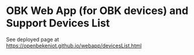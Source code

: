 # OBK Web App (for OBK devices) and Support Devices List
See deployed page at https://openbekeniot.github.io/webapp/devicesList.html
